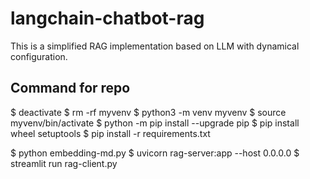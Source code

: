 # langchain-chatbot-rag
This is a simplified RAG implementation based on LLM with dynamical configuration.

## Command for repo

$ deactivate
$ rm -rf myvenv
$ python3 -m venv myvenv
$ source myvenv/bin/activate
$ python -m pip install --upgrade pip 
$ pip install wheel setuptools
$ pip install -r requirements.txt

$ python embedding-md.py
$ uvicorn rag-server:app --host 0.0.0.0
$ streamlit run rag-client.py
